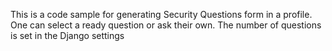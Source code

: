 This is a code sample for generating Security Questions form in a profile. One can select a ready question or ask their own. The number of  questions is set in the Django settings
